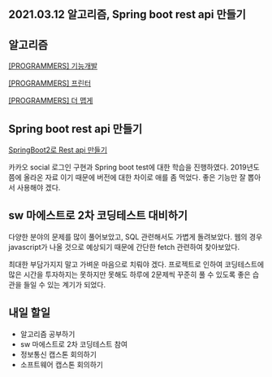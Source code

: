 ## 2021.03.12 알고리즘, Spring boot rest api 만들기

## 알고리즘

[[PROGRAMMERS] 기능개발](https://hyeonic.tistory.com/166)

[[PROGRAMMERS] 프린터](https://hyeonic.tistory.com/167)

[[PROGRAMMERS] 더 맵게](https://hyeonic.tistory.com/168)

## Spring boot rest api 만들기

[SpringBoot2로 Rest api 만들기](https://daddyprogrammer.org/post/series/springboot2-make-rest-api/)

 카카오 social 로그인 구현과 Spring boot test에 대한 학습을 진행하였다. 2019년도 쯤에 올라온 자료 이기 때문에 버전에 대한 차이로 애를 좀 먹었다. 좋은 기능만 잘 뽑아서 사용해야 겠다.

## sw 마에스트로 2차 코딩테스트 대비하기

다양한 분야의 문제를 많이 풀어보았고, SQL 관련해서도 가볍게 돌려보았다. 웹의 경우 javascript가 나올 것으로 예상되기 때문에 간단한 fetch 관련하여 찾아보았다. 

최대한 부담가지지 말고 가벼운 마음으로 치뤄야 겠다. 프로젝트로 인하여 코딩테스트에 많은 시간을 투자하지는 못하지만 못해도 하루에 2문제씩 꾸준히 풀 수 있도록 좋은 습관을 들일 수 있는 계기가 되었다.

## 내일 할일
 - 알고리즘 공부하기
 - sw 마에스트로 2차 코딩테스트 참여
 - 정보통신 캡스톤 회의하기
 - 소프트웨어 캡스톤 회의하기